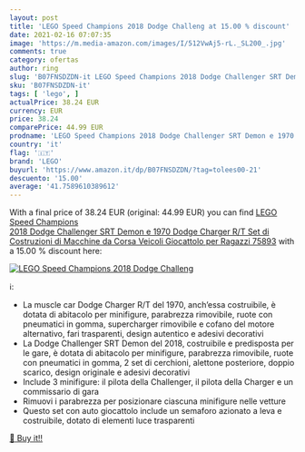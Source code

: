 ```yaml
---
layout: post
title: 'LEGO Speed Champions 2018 Dodge Challeng at 15.00 % discount'
date: 2021-02-16 07:07:35
image: 'https://m.media-amazon.com/images/I/512VwAj5-rL._SL200_.jpg'
comments: true
category: ofertas
author: ring
slug: 'B07FNSDZDN-it LEGO Speed Champions 2018 Dodge Challenger SRT Demon e...'
sku: 'B07FNSDZDN-it'
tags: [ 'lego', ]
actualPrice: 38.24 EUR
currency: EUR
price: 38.24
comparePrice: 44.99 EUR
prodname: 'LEGO Speed Champions 2018 Dodge Challenger SRT Demon e 1970 Dodge Charger R/T  Set di Costruzioni di Macchine da Corsa  Veicoli Giocattolo per Ragazzi  75893'
country: 'it'
flag: '🇮🇹'
brand: 'LEGO'
buyurl: 'https://www.amazon.it/dp/B07FNSDZDN/?tag=tolees00-21'
descuento: '15.00'
average: '41.7589610389612'
---
```


With a final price of 38.24 EUR (original: 44.99 EUR) you can find [LEGO Speed Champions 2018 Dodge Challenger SRT Demon e 1970 Dodge Charger R/T  Set di Costruzioni di Macchine da Corsa  Veicoli Giocattolo per Ragazzi  75893](https://www.amazon.it/dp/B07FNSDZDN/?tag=tolees00-21) with a  15.00 % discount here:

[![LEGO Speed Champions 2018 Dodge Challeng](https://m.media-amazon.com/images/I/512VwAj5-rL._SL200_.jpg)](https://www.amazon.it/dp/B07FNSDZDN/?tag=tolees00-21)

ℹ️:

- La muscle car Dodge Charger R/T del 1970, anch’essa costruibile, è dotata di abitacolo per minifigure, parabrezza rimovibile, ruote con pneumatici in gomma, supercharger rimovibile e cofano del motore alternativo, fari trasparenti, design autentico e adesivi decorativi
- La Dodge Challenger SRT Demon del 2018, costruibile e predisposta per le gare, è dotata di abitacolo per minifigure, parabrezza rimovibile, ruote con pneumatici in gomma, 2 set di cerchioni, alettone posteriore, doppio scarico, design originale e adesivi decorativi
- Include 3 minifigure: il pilota della Challenger, il pilota della Charger e un commissario di gara
- Rimuovi i parabrezza per posizionare ciascuna minifigure nelle vetture
- Questo set con auto giocattolo include un semaforo azionato a leva e costruibile, dotato di elementi luce trasparenti

[🛒 Buy it!!](https://www.amazon.it/dp/B07FNSDZDN/?tag=tolees00-21)
